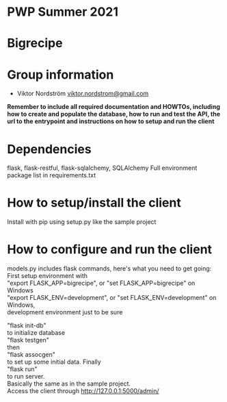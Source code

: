 # PWP Summer 2021
# Bigrecipe
# Group information
* Viktor Nordström viktor.nordstrom@gmail.com

__Remember to include all required documentation and HOWTOs, including how to create and populate the database, how to run and test the API, the url to the entrypoint and instructions on how to setup and run the client__

# Dependencies

flask, flask-restful, flask-sqlalchemy, SQLAlchemy
Full environment package list in requirements.txt

# How to setup/install the client

Install with pip using setup.py like the sample project

# How to configure and run the client

models.py includes flask commands, here's what you need to get going:  
First setup environment with  
"export FLASK_APP=bigrecipe", or "set FLASK_APP=bigrecipe" on Windows  
"export FLASK_ENV=development", or "set FLASK_ENV=development" on Windows,  
development environment just to be sure  

"flask init-db"  
to initialize database  
"flask testgen"  
then  
"flask assocgen"  
to set up some initial data. Finally  
"flask run"  
to run server.  
Basically the same as in the sample project.  
Access the client through http://127.0.0.1:5000/admin/  
